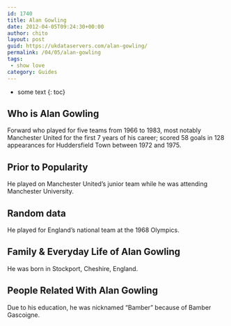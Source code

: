 ```yaml
---
id: 1740
title: Alan Gowling
date: 2012-04-05T09:24:30+00:00
author: chito
layout: post
guid: https://ukdataservers.com/alan-gowling/
permalink: /04/05/alan-gowling
tags:
 - show love
category: Guides
---
```


* some text
{: toc}


## Who is  Alan Gowling
                  
                  
                  
Forward who played for five teams from 1966 to 1983, most notably Manchester United for the first 7 years of his career; scored 58 goals in 128 appearances for Huddersfield Town between 1972 and 1975.
                  
                
                
                
## Prior to Popularity 
                  
                  
                  
He played on Manchester United&#8217;s junior team while he was attending Manchester University.
                  
                
                
                
## Random data 
                  
                  
                  
He played for England&#8217;s national team at the 1968 Olympics.
                  
                
                
                
## Family & Everyday Life of Alan Gowling
                  
                  
                  
He was born in Stockport, Cheshire, England.
                  
                
                
                
## People Related With  Alan Gowling
                  
                  
                  
Due to his education, he was nicknamed &#8220;Bamber&#8221; because of Bamber Gascoigne.
                  
                
              
            
          
          
          
    
    
  
